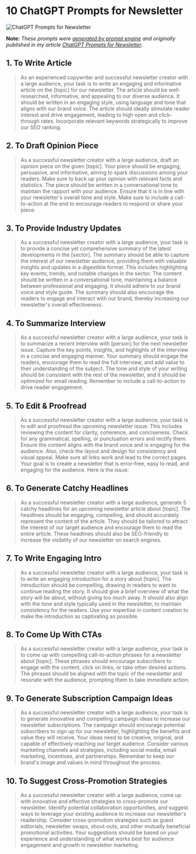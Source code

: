 # 10 ChatGPT Prompts for Newsletter

![ChatGPT Prompts for Newsletter](https://cdn.sanity.io/images/zc1yyogj/production/36f7584d721b8223d480bfcb30dc6098d0a57415-1200x630.png?w=1200&q=100)

**Note:** *These prompts were [generated by prompt engine](https://www.promptengine.cc) and originally published in my article [ChatGPT Prompts for Newsletter](https://promptadvance.club/blog/chatgpt-prompts-for-newsletter).*

## 1. To Write Article

> As an experienced copywriter and successful newsletter creator with a large audience, your task is to write an engaging and informative article on the [topic] for our newsletter. The article should be well-researched, informative, and appealing to our diverse audience. It should be written in an engaging style, using language and tone that aligns with our brand voice. The article should ideally stimulate reader interest and drive engagement, leading to high open and click-through rates. Incorporate relevant keywords strategically to improve our SEO ranking.

## 2. To Draft Opinion Piece

> As a successful newsletter creator with a large audience, draft an opinion piece on the given [topic]. Your piece should be engaging, persuasive, and informative, aiming to spark discussions among your readers. Make sure to back up your opinion with relevant facts and statistics. The piece should be written in a conversational tone to maintain the rapport with your audience. Ensure that it is in line with your newsletter's overall tone and style. Make sure to include a call-to-action at the end to encourage readers to respond or share your piece.

## 3. To Provide Industry Updates

> As a successful newsletter creator with a large audience, your task is to provide a concise yet comprehensive summary of the latest developments in the [sector]. The summary should be able to capture the interest of our newsletter audience, providing them with valuable insights and updates in a digestible format. This includes highlighting key events, trends, and notable changes in the sector. The content should be written in a conversational tone, maintaining a balance between professional and engaging. It should adhere to our brand voice and style guide. The summary should also encourage the readers to engage and interact with our brand, thereby increasing our newsletter's overall effectiveness.

## 4. To Summarize Interview

> As a successful newsletter creator with a large audience, your task is to summarize a recent interview with [person] for the next newsletter issue. Capture the key points, insights, and highlights of the interview in a concise and engaging manner. Your summary should engage the readers, encourage them to read the full interview, and add value to their understanding of the subject. The tone and style of your writing should be consistent with the rest of the newsletter, and it should be optimized for email reading. Remember to include a call-to-action to drive reader engagement.

## 5. To Edit & Proofread

> As a successful newsletter creator with a large audience, your task is to edit and proofread the upcoming newsletter issue. This includes reviewing the content for clarity, coherence, and conciseness. Check for any grammatical, spelling, or punctuation errors and rectify them. Ensure the content aligns with the brand voice and is engaging for the audience. Also, check the layout and design for consistency and visual appeal. Make sure all links work and lead to the correct pages. Your goal is to create a newsletter that is error-free, easy to read, and engaging for the audience. Here is the issue:

## 6. To Generate Catchy Headlines

> As a successful newsletter creator with a large audience, generate 5 catchy headlines for an upcoming newsletter article about [topic]. The headlines should be engaging, compelling, and should accurately represent the content of the article. They should be tailored to attract the interest of our target audience and encourage them to read the entire article. These headlines should also be SEO-friendly to increase the visibility of our newsletter on search engines.

## 7. To Write Engaging Intro

> As a successful newsletter creator with a large audience, your task is to write an engaging introduction for a story about [topic]. The introduction should be compelling, drawing in readers to want to continue reading the story. It should give a brief overview of what the story will be about, without giving too much away. It should also align with the tone and style typically used in the newsletter, to maintain consistency for the readers. Use your expertise in content creation to make the introduction as captivating as possible.

## 8. To Come Up With CTAs

> As a successful newsletter creator with a large audience, your task is to come up with compelling call-to-action phrases for a newsletter about [topic]. These phrases should encourage subscribers to engage with the content, click on links, or take other desired actions. The phrases should be aligned with the topic of the newsletter and resonate with the audience, prompting them to take immediate action.

## 9. To Generate Subscription Campaign Ideas

> As a successful newsletter creator with a large audience, your task is to generate innovative and compelling campaign ideas to increase our newsletter subscriptions. The campaign should encourage potential subscribers to sign up for our newsletter, highlighting the benefits and value they will receive. Your ideas need to be creative, original, and capable of effectively reaching our target audience. Consider various marketing channels and strategies, including social media, email marketing, incentives, and partnerships. Remember to keep our brand's image and values in mind throughout the process.

## 10. To Suggest Cross-Promotion Strategies

> As a successful newsletter creator with a large audience, come up with innovative and effective strategies to cross-promote our newsletter. Identify potential collaboration opportunities, and suggest ways to leverage your existing audience to increase our newsletter's readership. Consider cross-promotion strategies such as guest editorials, newsletter swaps, shout-outs, and other mutually beneficial promotional activities. Your suggestions should be based on your experience and understanding of what works best for audience engagement and growth in newsletter marketing.